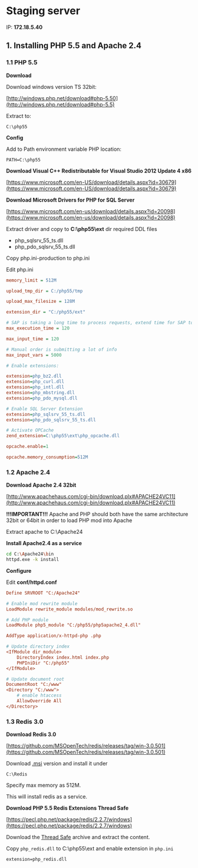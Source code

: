 # Staging server

IP: __172.18.5.40__

## 1. Installing PHP 5.5 and Apache 2.4

### 1.1 PHP 5.5

__Download__

Download windows version TS 32bit:

[http://windows.php.net/download#php-5.50](http://windows.php.net/download#php-5.5)

Extract to:

```
C:\php55
```

__Config__

Add to Path environment variable PHP location:

```
PATH=C:\php55
```

__Download Visual C++ Redistributable for Visual Studio 2012 Update 4 x86__

[https://www.microsoft.com/en-US/download/details.aspx?id=30679](https://www.microsoft.com/en-US/download/details.aspx?id=30679)

__Download Microsoft Drivers for PHP for SQL Server__

[https://www.microsoft.com/en-us/download/details.aspx?id=20098](https://www.microsoft.com/en-us/download/details.aspx?id=20098)

Extract driver and copy to __C:\php55\ext__ dir required DDL files

* php_sqlsrv_55_ts.dll
* php_pdo_sqlsrv_55_ts.dll

Copy php.ini-production to php.ini

Edit php.ini

```ini
memory_limit = 512M

upload_tmp_dir = C:/php55/tmp

upload_max_filesize = 128M

extension_dir = "C:/php55/ext"

# SAP is taking a long time to process requests, extend time for SAP to answer
max_execution_time = 120

max_input_time = 120

# Manual order is submitting a lot of info
max_input_vars = 5000

# Enable extensions:

extension=php_bz2.dll
extension=php_curl.dll
extension=php_intl.dll
extension=php_mbstring.dll
extension=php_pdo_mysql.dll

# Enable SQL Server Extension
extension=php_sqlsrv_55_ts.dll
extension=php_pdo_sqlsrv_55_ts.dll

# Activate OPCache
zend_extension=C:\php55\ext\php_opcache.dll

opcache.enable=1

opcache.memory_consumption=512M
```

### 1.2 Apache 2.4

__Download Apache 2.4 32bit__

[http://www.apachehaus.com/cgi-bin/download.plx#APACHE24VC11](http://www.apachehaus.com/cgi-bin/download.plx#APACHE24VC11)

__!!!IMPORTANT!!!__ Apache and PHP should both have the same architecture 32bit or 64bit in order to load PHP mod into Apache

Extract apache to C:\Apache24

__Install Apache2.4 as a service__

```bash
cd C:\Apache24\bin
httpd.exe -k install
```

__Configure__

Edit __conf/httpd.conf__

```ini
Define SRVROOT "C:/Apache24"

# Enable mod rewrite module
LoadModule rewrite_module modules/mod_rewrite.so

# Add PHP module
LoadModule php5_module "C:/php55/php5apache2_4.dll"

AddType application/x-httpd-php .php

# Update directory index
<IfModule dir_module>
    DirectoryIndex index.html index.php
	PHPIniDir "C:/php55"
</IfModule>

# Update document root
DocumentRoot "C:/www"
<Directory "C:/www">
    # enable htaccess
    AllowOverride All
</Directory>
```

### 1.3 Redis 3.0

__Download Redis 3.0__

[https://github.com/MSOpenTech/redis/releases/tag/win-3.0.501](https://github.com/MSOpenTech/redis/releases/tag/win-3.0.501)

Download [.msi](https://github.com/MSOpenTech/redis/releases/download/win-3.0.501/Redis-x64-3.0.501.msi) version and install it under

```
C:\Redis
```

Specify max memory as 512M.

This will install redis as a service.

__Download PHP 5.5 Redis Extensions Thread Safe__

[https://pecl.php.net/package/redis/2.2.7/windows](https://pecl.php.net/package/redis/2.2.7/windows)

Download the [Thread Safe](http://windows.php.net/downloads/pecl/releases/redis/2.2.7/php_redis-2.2.7-5.5-ts-vc11-x86.zip) archive and extract the content.

Copy ```php_redis.dll``` to C:\php55\ext and enable extension in ```php.ini```

```
extension=php_redis.dll
```














